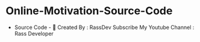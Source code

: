 # Online-Motivation-Source-Code
- Source Code -
🔗 Created By : RassDev
Subscribe My Youtube Channel : Rass Developer
